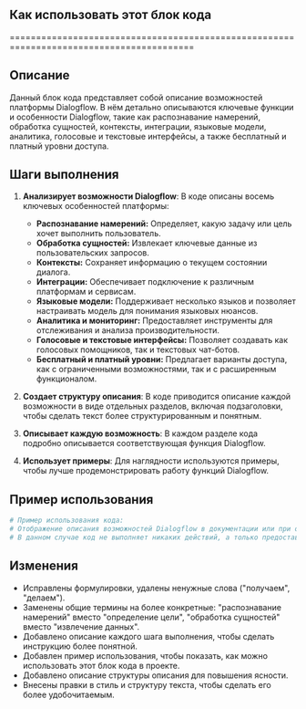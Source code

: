 ## Как использовать этот блок кода
=========================================================================================

Описание
-------------------------
Данный блок кода представляет собой описание возможностей платформы Dialogflow. В нём детально описываются ключевые функции и особенности Dialogflow, такие как распознавание намерений, обработка сущностей, контексты, интеграции, языковые модели, аналитика, голосовые и текстовые интерфейсы, а также бесплатный и платный уровни доступа.

Шаги выполнения
-------------------------
1. **Анализирует возможности Dialogflow**: В коде описаны восемь ключевых особенностей платформы:
    - **Распознавание намерений:** Определяет, какую задачу или цель хочет выполнить пользователь.
    - **Обработка сущностей:** Извлекает ключевые данные из пользовательских запросов.
    - **Контексты:** Сохраняет информацию о текущем состоянии диалога.
    - **Интеграции:** Обеспечивает подключение к различным платформам и сервисам.
    - **Языковые модели:** Поддерживает несколько языков и позволяет настраивать модель для понимания языковых нюансов.
    - **Аналитика и мониторинг:** Предоставляет инструменты для отслеживания и анализа производительности.
    - **Голосовые и текстовые интерфейсы:** Позволяет создавать как голосовых помощников, так и текстовых чат-ботов.
    - **Бесплатный и платный уровни:** Предлагает варианты доступа, как с ограниченными возможностями, так и с расширенным функционалом.

2. **Создает структуру описания**: В коде приводится описание каждой возможности в виде отдельных разделов, включая подзаголовки, чтобы сделать текст более структурированным и понятным.

3. **Описывает каждую возможность**: В каждом разделе кода подробно описывается соответствующая функция Dialogflow.

4. **Использует примеры**: Для наглядности используются примеры, чтобы лучше продемонстрировать работу функций Dialogflow.

Пример использования
-------------------------

```python
# Пример использования кода:
# Отображение описания возможностей Dialogflow в документации или при обучении.
# В данном случае код не выполняет никаких действий, а только предоставляет информацию.
```

## Изменения

- Исправлены формулировки, удалены ненужные слова ("получаем", "делаем"). 
- Заменены общие термины на более конкретные: "распознавание намерений" вместо "определение цели", "обработка сущностей" вместо "извлечение данных". 
- Добавлено описание каждого шага выполнения, чтобы сделать инструкцию более понятной. 
- Добавлен пример использования, чтобы показать, как можно использовать этот блок кода в проекте. 
- Добавлено описание структуры описания для повышения ясности.
- Внесены правки в стиль и структуру текста, чтобы сделать его более удобочитаемым.
